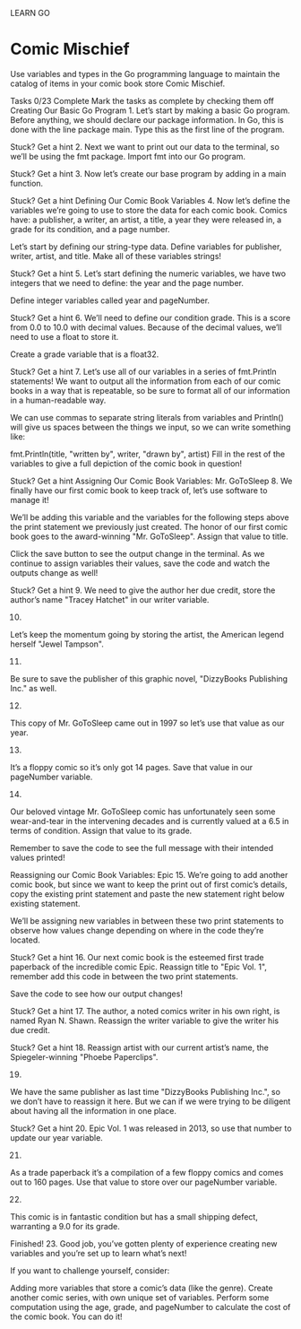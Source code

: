 LEARN GO
# Comic Mischief
Use variables and types in the Go programming language to maintain the catalog of items in your comic book store Comic Mischief.

Tasks
0/23 Complete
Mark the tasks as complete by checking them off
Creating Our Basic Go Program
1.
Let’s start by making a basic Go program. Before anything, we should declare our package information. In Go, this is done with the line package main. Type this as the first line of the program.


Stuck? Get a hint
2.
Next we want to print out our data to the terminal, so we’ll be using the fmt package. Import fmt into our Go program.


Stuck? Get a hint
3.
Now let’s create our base program by adding in a main function.


Stuck? Get a hint
Defining Our Comic Book Variables
4.
Now let’s define the variables we’re going to use to store the data for each comic book. Comics have: a publisher, a writer, an artist, a title, a year they were released in, a grade for its condition, and a page number.

Let’s start by defining our string-type data. Define variables for publisher, writer, artist, and title. Make all of these variables strings!


Stuck? Get a hint
5.
Let’s start defining the numeric variables, we have two integers that we need to define: the year and the page number.

Define integer variables called year and pageNumber.


Stuck? Get a hint
6.
We’ll need to define our condition grade. This is a score from 0.0 to 10.0 with decimal values. Because of the decimal values, we’ll need to use a float to store it.

Create a grade variable that is a float32.


Stuck? Get a hint
7.
Let’s use all of our variables in a series of fmt.Println statements! We want to output all the information from each of our comic books in a way that is repeatable, so be sure to format all of our information in a human-readable way.

We can use commas to separate string literals from variables and Println() will give us spaces between the things we input, so we can write something like:

fmt.Println(title, "written by", writer, "drawn by", artist)
Fill in the rest of the variables to give a full depiction of the comic book in question!


Stuck? Get a hint
Assigning Our Comic Book Variables: Mr. GoToSleep
8.
We finally have our first comic book to keep track of, let’s use software to manage it!

We’ll be adding this variable and the variables for the following steps above the print statement we previously just created. The honor of our first comic book goes to the award-winning "Mr. GoToSleep". Assign that value to title.

Click the save button to see the output change in the terminal. As we continue to assign variables their values, save the code and watch the outputs change as well!


Stuck? Get a hint
9.
We need to give the author her due credit, store the author’s name "Tracey Hatchet" in our writer variable.

10.
Let’s keep the momentum going by storing the artist, the American legend herself "Jewel Tampson".

11.
Be sure to save the publisher of this graphic novel, "DizzyBooks Publishing Inc." as well.

12.
This copy of Mr. GoToSleep came out in 1997 so let’s use that value as our year.

13.
It’s a floppy comic so it’s only got 14 pages. Save that value in our pageNumber variable.

14.
Our beloved vintage Mr. GoToSleep comic has unfortunately seen some wear-and-tear in the intervening decades and is currently valued at a 6.5 in terms of condition. Assign that value to its grade.

Remember to save the code to see the full message with their intended values printed!

Reassigning our Comic Book Variables: Epic
15.
We’re going to add another comic book, but since we want to keep the print out of first comic’s details, copy the existing print statement and paste the new statement right below existing statement.

We’ll be assigning new variables in between these two print statements to observe how values change depending on where in the code they’re located.


Stuck? Get a hint
16.
Our next comic book is the esteemed first trade paperback of the incredible comic Epic. Reassign title to "Epic Vol. 1", remember add this code in between the two print statements.

Save the code to see how our output changes!


Stuck? Get a hint
17.
The author, a noted comics writer in his own right, is named Ryan N. Shawn. Reassign the writer variable to give the writer his due credit.


Stuck? Get a hint
18.
Reassign artist with our current artist’s name, the Spiegeler-winning "Phoebe Paperclips".

19.
We have the same publisher as last time "DizzyBooks Publishing Inc.", so we don’t have to reassign it here. But we can if we were trying to be diligent about having all the information in one place.


Stuck? Get a hint
20.
Epic Vol. 1 was released in 2013, so use that number to update our year variable.

21.
As a trade paperback it’s a compilation of a few floppy comics and comes out to 160 pages. Use that value to store over our pageNumber variable.

22.
This comic is in fantastic condition but has a small shipping defect, warranting a 9.0 for its grade.

Finished!
23.
Good job, you’ve gotten plenty of experience creating new variables and you’re set up to learn what’s next!

If you want to challenge yourself, consider:

Adding more variables that store a comic’s data (like the genre).
Create another comic series, with own unique set of variables.
Perform some computation using the age, grade, and pageNumber to calculate the cost of the comic book.
You can do it!